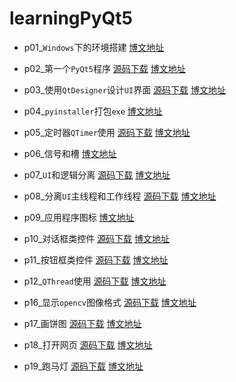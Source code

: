 # learningPyQt5

* p01_`Windows`下的环境搭建  [博文地址](https://xugaoxiang.com/2019/12/04/pyqt5-1-env/)

* p02_第一个`PyQt5`程序  [源码下载](p02_第一个PyQt5程序)  [博文地址](https://xugaoxiang.com/2019/12/04/pyqt5-2-helloworld/)

* p03_使用`QtDesigner`设计`UI`界面  [源码下载](p03_使用QtDesigner设计UI界面)  [博文地址](https://xugaoxiang.com/2019/12/04/pyqt5-3-qtdesigner/)

* p04_`pyinstaller`打包`exe`  [博文地址](https://xugaoxiang.com/2019/12/04/pyqt5-4-pyinstaller/)

* p05_定时器`QTimer`使用    [源码下载](p05_定时器QTimer的使用)    [博文地址](https://xugaoxiang.com/2019/12/04/pyqt5-5-qtimer/)

* p06_信号和槽  [博文地址](https://xugaoxiang.com/2019/12/04/pyqt5-6-signal-slot/)

* p07_`UI`和逻辑分离  [源码下载](p07_UI与逻辑分离)  [博文地址](https://xugaoxiang.com/2019/12/04/pyqt5-7-ui-logical/)

* p08_分离`UI`主线程和工作线程	[源码下载](p08_分离UI主线程和工作线程)  [博文地址](https://xugaoxiang.com/2019/12/04/pyqt5-8-main-sub-thread/)

* p09_应用程序图标    [博文地址](https://xugaoxiang.com/2020/01/07/pyqt5-app-icon/)

* p10_对话框类控件	[源码下载](p10_QDialog)  [博文地址](https://xugaoxiang.com/2020/04/12/pyqt5-10-dialog/)

* p11_按钮框类控件	[源码下载](p11_QAbstractButton)  [博文地址](https://xugaoxiang.com/2020/04/19/pyqt5-11-button/)

* p12_`QThread`使用	[源码下载](p12_QThread)  [博文地址](https://xugaoxiang.com/2020/04/23/pyqt5-12-qthread/)

* p16_显示`opencv`图像格式    [源码下载](p16_OpenCV)  [博文地址](https://xugaoxiang.com/2021/04/14/pyqt5-16-opencv/)

* p17_画饼图   [源码下载](p17_qtpychart)    [博文地址](https://xugaoxiang.com/2021/08/04/pyqt5-17-pyqtchart/)

* p18_打开网页   [源码下载](p18_打开网页)    [博文地址](https://xugaoxiang.com/2021/08/05/pyqt5-18-pyqtwebengine/)
  
* p19_跑马灯   [源码下载](p19_跑马灯)    [博文地址](https://xugaoxiang.com/2021/10/08/pyqt5-19-marquee/)

